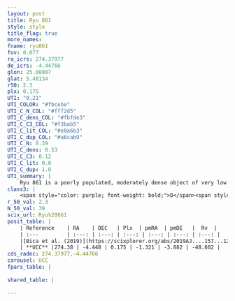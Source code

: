 ```yaml
---
layout: post
title: Ryu 861
style: style
title_flag: true
more_names: 
fname: ryu861
fov: 0.077
ra_icrs: 274.37977
de_icrs: -4.44766
glon: 25.08007
glat: 5.48134
r50: 2.3
plx: 0.175
UTI: "0.21"
UTI_COLOR: "#fbcebe"
UTI_C_N_COL: "#fff2d5"
UTI_C_dens_COL: "#fbfde3"
UTI_C_C3_COL: "#f3bab5"
UTI_C_lit_COL: "#e0a6b3"
UTI_C_dup_COL: "#a6cab9"
UTI_C_N: 0.39
UTI_C_dens: 0.53
UTI_C_C3: 0.12
UTI_C_lit: 0.0
UTI_C_dup: 1.0
UTI_summary: |
    Ryu 861 is a poorly populated, moderately dense object of very low C3 quality. It is rarely studied in the literature, with no articles listed in the last 6 years.
class3: |
    <span style="color: purple; font-weight: bold;">D</span><span style="color: red; font-weight: bold;">C</span>
r_50_val: 2.3
N_50_val: 39
scix_url: Ryu%20861
posit_table: |
    | Reference    | RA    | DEC   | Plx  | pmRA  | pmDE   |  Rv  |
    | :---         | :---: | :---: | :---: | :---: | :---: | :---: |
    |[Bica et al. (2019)](https://scixplorer.org/abs/2019AJ....157...12B) | 274.381 | -4.444 | -- | -- | -- | -- |
    | **UCC** |274.38 | -4.448 | 0.175 | -1.321 | -3.882 | -48.602 | 
cds_radec: 274.37977,-4.44766
carousel: UCC
fpars_table: |
    
shared_table: |
    
---
```

